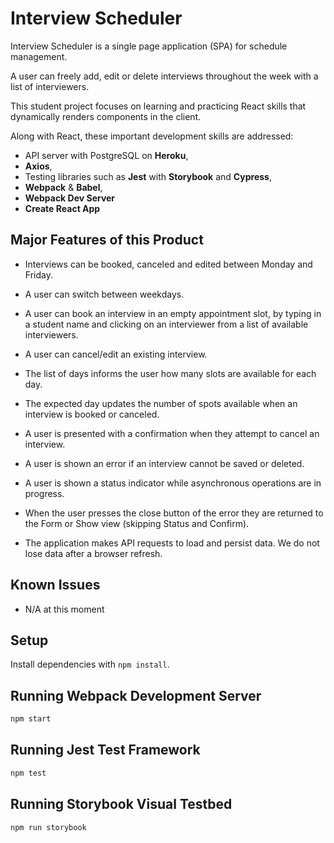 # Interview Scheduler

Interview Scheduler is a single page application (SPA) for schedule management.

A user can freely add, edit or delete interviews throughout the week with a list of interviewers.

This student project focuses on learning and practicing  React skills that dynamically renders components in the client.

Along with React, these important development skills are addressed: 
- API server with PostgreSQL on **Heroku**,
- **Axios**, 
- Testing libraries such as **Jest** with **Storybook** and **Cypress**,
- **Webpack** & **Babel**,
- **Webpack Dev Server**
- **Create React App**

## Major Features of this Product

- Interviews can be booked, canceled and edited between Monday and Friday.

- A user can switch between weekdays.

- A user can book an interview in an empty appointment slot, by typing in a student name and clicking on an interviewer from a list of available interviewers.

- A user can cancel/edit an existing interview.

- The list of days informs the user how many slots are available for each day.

- The expected day updates the number of spots available when an interview is booked or canceled.

- A user is presented with a confirmation when they attempt to cancel an interview.

- A user is shown an error if an interview cannot be saved or deleted.

- A user is shown a status indicator while asynchronous operations are in progress.

- When the user presses the close button of the error they are returned to the Form or Show view (skipping Status and Confirm).

- The application makes API requests to load and persist data. We do not lose data after a browser refresh.


## Known Issues

- N/A at this moment


## Setup

Install dependencies with `npm install`.

## Running Webpack Development Server

```sh
npm start
```

## Running Jest Test Framework

```sh
npm test
```

## Running Storybook Visual Testbed

```sh
npm run storybook
```
